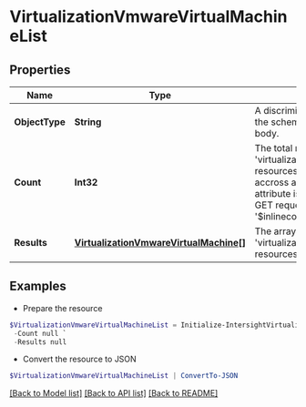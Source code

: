 # VirtualizationVmwareVirtualMachineList
## Properties

Name | Type | Description | Notes
------------ | ------------- | ------------- | -------------
**ObjectType** | **String** | A discriminator value to disambiguate the schema of a HTTP GET response body. | 
**Count** | **Int32** | The total number of &#39;virtualization.VmwareVirtualMachine&#39; resources matching the request, accross all pages. The &#39;Count&#39; attribute is included when the HTTP GET request includes the &#39;$inlinecount&#39; parameter. | [optional] 
**Results** | [**VirtualizationVmwareVirtualMachine[]**](VirtualizationVmwareVirtualMachine.md) | The array of &#39;virtualization.VmwareVirtualMachine&#39; resources matching the request. | [optional] 

## Examples

- Prepare the resource
```powershell
$VirtualizationVmwareVirtualMachineList = Initialize-IntersightVirtualizationVmwareVirtualMachineList  -ObjectType null `
 -Count null `
 -Results null
```

- Convert the resource to JSON
```powershell
$VirtualizationVmwareVirtualMachineList | ConvertTo-JSON
```

[[Back to Model list]](../README.md#documentation-for-models) [[Back to API list]](../README.md#documentation-for-api-endpoints) [[Back to README]](../README.md)

